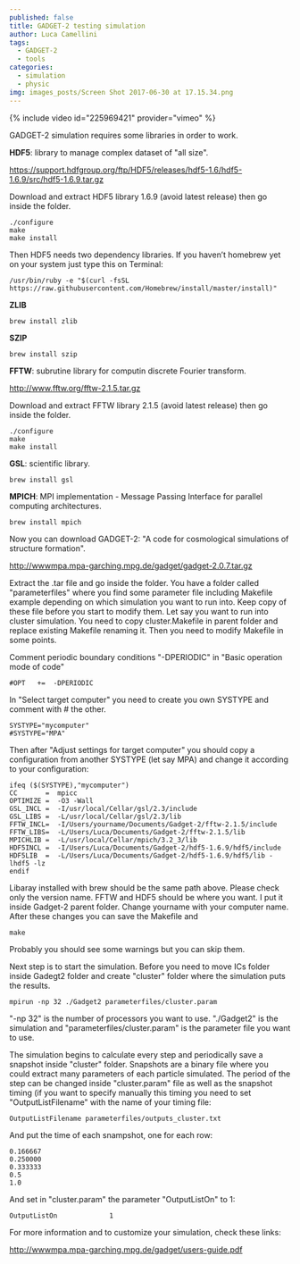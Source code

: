 ```yaml
---
published: false
title: GADGET-2 testing simulation
author: Luca Camellini
tags:
  - GADGET-2
  - tools
categories:
  - simulation
  - physic
img: images_posts/Screen Shot 2017-06-30 at 17.15.34.png
---
```

{% include video id="225969421" provider="vimeo" %}

GADGET-2 simulation requires some libraries in order to work.

**HDF5**: library to manage complex dataset of "all size".

https://support.hdfgroup.org/ftp/HDF5/releases/hdf5-1.6/hdf5-1.6.9/src/hdf5-1.6.9.tar.gz

Download and extract HDF5 library 1.6.9 (avoid latest release) then go inside the folder.

```
./configure
make
make install

```

Then HDF5 needs two dependency libraries.
If you haven’t homebrew yet on your system just type this on Terminal:

```
/usr/bin/ruby -e "$(curl -fsSL https://raw.githubusercontent.com/Homebrew/install/master/install)"
```

**ZLIB**

```
brew install zlib
```

**SZIP**

```
brew install szip
```

**FFTW**: subrutine library for computin discrete Fourier transform.

http://www.fftw.org/fftw-2.1.5.tar.gz

Download and extract FFTW library 2.1.5 (avoid latest release) then go inside the folder.

```
./configure
make
make install

```

**GSL**: scientific library.

```
brew install gsl
```

**MPICH**: MPI implementation -  Message Passing Interface for parallel computing architectures. 

```
brew install mpich
```

Now you can download GADGET-2: "A code for cosmological simulations of structure formation".

http://wwwmpa.mpa-garching.mpg.de/gadget/gadget-2.0.7.tar.gz

Extract the .tar file and go inside the folder. You have a folder called "parameterfiles" where you find some parameter file including Makefile example depending on which simulation you want to run into. Keep copy of these file before you start to modify them.
Let say you want to run into cluster simulation. You need to copy cluster.Makefile in parent folder and replace existing Makefile renaming it. Then you need to modify Makefile in some points.

Comment periodic boundary conditions "-DPERIODIC" in "Basic operation mode of code"

```
#OPT   +=  -DPERIODIC
```

In "Select target computer" you need to create you own SYSTYPE and comment with # the other.

```
SYSTYPE="mycomputer"
#SYSTYPE="MPA"
```

Then after "Adjust settings for target computer" you should copy a configuration from another SYSTYPE (let say MPA) and change it according to your configuration:

```
ifeq ($(SYSTYPE),"mycomputer")
CC       =  mpicc
OPTIMIZE =  -O3 -Wall
GSL_INCL =  -I/usr/local/Cellar/gsl/2.3/include
GSL_LIBS =  -L/usr/local/Cellar/gsl/2.3/lib
FFTW_INCL=  -I/Users/yourname/Documents/Gadget-2/fftw-2.1.5/include
FFTW_LIBS=  -L/Users/Luca/Documents/Gadget-2/fftw-2.1.5/lib
MPICHLIB =  -L/usr/local/Cellar/mpich/3.2_3/lib
HDF5INCL =  -I/Users/Luca/Documents/Gadget-2/hdf5-1.6.9/hdf5/include
HDF5LIB  =  -L/Users/Luca/Documents/Gadget-2/hdf5-1.6.9/hdf5/lib -lhdf5 -lz
endif
```

Libaray installed with brew should be the same path above. Please check only the version name.
FFTW and HDF5 should be where you want. I put it inside Gadget-2 parent folder. Change yourname with your computer name.
After these changes you can save the Makefile and

```
make
```

Probably you should see some warnings but you can skip them.

Next step is to start the simulation. Before you need to move ICs folder inside Gadegt2 folder and create "cluster" folder where the simulation puts the results.

```
mpirun -np 32 ./Gadget2 parameterfiles/cluster.param
```

"-np 32" is the number of processors you want to use. "./Gadget2" is the simulation and "parameterfiles/cluster.param" is the parameter file you want to use.

The simulation begins to calculate every step and periodically save a snapshot inside "cluster" folder. Snapshots are a binary file where you could extract many parameters of each particle simulated. The period of the step can be changed inside "cluster.param" file as well as the snapshot timing (if you want to specify manually this timing you need to set "OutputListFilename" with the name of your timing file:

```
OutputListFilename parameterfiles/outputs_cluster.txt
```

And put the time of each snampshot, one for each row:

```
0.166667
0.250000
0.333333 
0.5
1.0
```

And set in "cluster.param" the parameter "OutputListOn" to 1:

```
OutputListOn             1
```

For more information and to customize your simulation, check these links:

http://wwwmpa.mpa-garching.mpg.de/gadget/users-guide.pdf
